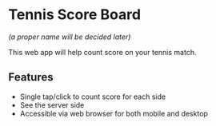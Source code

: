 # Tennis Score Board

_(a proper name will be decided later)_

This web app will help count score on your tennis match.

## Features

- Single tap/click to count score for each side
- See the server side
- Accessible via web browser for both mobile and desktop
